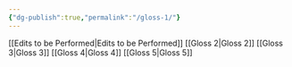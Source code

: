 ```yaml
---
{"dg-publish":true,"permalink":"/gloss-1/"}
---
```



[[Edits to be Performed\|Edits to be Performed]]
[[Gloss 2\|Gloss 2]]
[[Gloss 3\|Gloss 3]]
[[Gloss 4\|Gloss 4]]
[[Gloss 5\|Gloss 5]]
